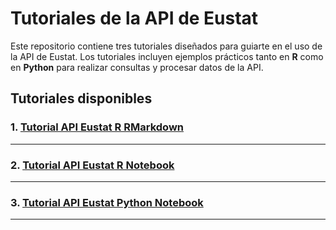# Tutoriales de la API de Eustat

Este repositorio contiene tres tutoriales diseñados para guiarte en el uso de la API de Eustat. Los tutoriales incluyen ejemplos prácticos tanto en **R** como en **Python** para realizar consultas y procesar datos de la API.

## Tutoriales disponibles

### 1. [Tutorial API Eustat R RMarkdown](Tutorial_API_Eustat_R.Rmd)

---

### 2. [Tutorial API Eustat R Notebook](Tutorial_API_Eustat_R.ipynb)

---

### 3. [Tutorial API Eustat Python Notebook](Tutorial_API_Eustat_Python.ipynb)

---
